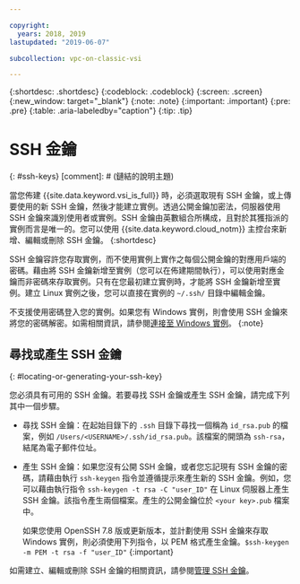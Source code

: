 ```yaml
---

copyright:
  years: 2018, 2019
lastupdated: "2019-06-07"

subcollection: vpc-on-classic-vsi

---
```


{:shortdesc: .shortdesc}
{:codeblock: .codeblock}
{:screen: .screen}
{:new_window: target="_blank"}
{:note: .note}
{:important: .important}
{:pre: .pre}
{:table: .aria-labeledby="caption"}
{:tip: .tip}

# SSH 金鑰
{: #ssh-keys}
[comment]: # (鏈結的說明主題)

當您佈建 {{site.data.keyword.vsi_is_full}} 時，必須選取現有 SSH 金鑰，或上傳要使用的新 SSH 金鑰，然後才能建立實例。透過公開金鑰加密法，伺服器使用 SSH 金鑰來識別使用者或實例。SSH 金鑰由英數組合所構成，且對於其獲指派的實例而言是唯一的。您可以使用 {{site.data.keyword.cloud_notm}} 主控台來新增、編輯或刪除 SSH 金鑰。
{:shortdesc}

SSH 金鑰容許您存取實例，而不使用實例上實作之每個公開金鑰的對應用戶端的密碼。藉由將 SSH 金鑰新增至實例（您可以在佈建期間執行），可以使用對應金鑰而非密碼來存取實例。只有在您最初建立實例時，才能將 SSH 金鑰新增至實例。建立 Linux 實例之後，您可以直接在實例的 `~/.ssh/` 目錄中編輯金鑰。

不支援使用密碼登入您的實例。如果您有 Windows 實例，則會使用 SSH 金鑰來將您的密碼解密。如需相關資訊，請參閱[連接至 Windows 實例](/docs/vpc-on-classic-vsi?topic=vpc-on-classic-vsi-connecting-to-your-windows-instance)。
{:note}

## 尋找或產生 SSH 金鑰
{: #locating-or-generating-your-ssh-key}

您必須具有可用的 SSH 金鑰。若要尋找 SSH 金鑰或產生 SSH 金鑰，請完成下列其中一個步驟。

 * 尋找 SSH 金鑰：在起始目錄下的 `.ssh` 目錄下尋找一個稱為 `id_rsa.pub` 的檔案，例如 `/Users/<USERNAME>/.ssh/id_rsa.pub`。該檔案的開頭為 `ssh-rsa`，結尾為電子郵件位址。

* 產生 SSH 金鑰：如果您沒有公開 SSH 金鑰，或者您忘記現有 SSH 金鑰的密碼，請藉由執行 `ssh-keygen` 指令並遵循提示來產生新的 SSH 金鑰。例如，您可以藉由執行指令 `ssh-keygen -t rsa -C "user_ID"` 在 Linux 伺服器上產生 SSH 金鑰。該指令產生兩個檔案。產生的公開金鑰位於 `<your key>.pub` 檔案中。

  如果您使用 OpenSSH 7.8 版或更新版本，並計劃使用 SSH 金鑰來存取 Windows 實例，則必須使用下列指令，以 PEM 格式產生金鑰。`$ssh-keygen -m PEM -t rsa -f "user_ID"`
  {:important}

如需建立、編輯或刪除 SSH 金鑰的相關資訊，請參閱[管理 SSH 金鑰](/docs/vpc-on-classic-vsi?topic=vpc-on-classic-vsi-managing-ssh-keys#managing-ssh-keys)。

